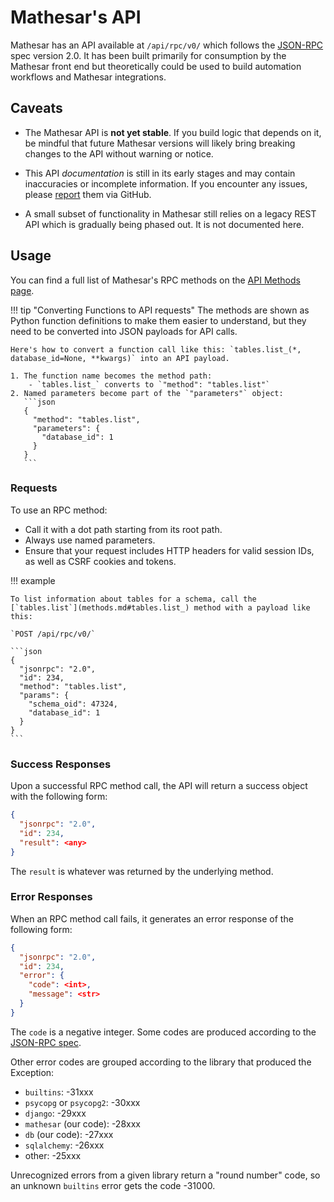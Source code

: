# Mathesar's API

Mathesar has an API available at `/api/rpc/v0/` which follows the [JSON-RPC](https://www.jsonrpc.org/specification) spec version 2.0. It has been built primarily for consumption by the Mathesar front end but theoretically could be used to build automation workflows and Mathesar integrations.

## Caveats

- The Mathesar API is **not yet stable**. If you build logic that depends on it, be mindful that future Mathesar versions will likely bring breaking changes to the API without warning or notice.

- This API _documentation_ is still in its early stages and may contain inaccuracies or incomplete information. If you encounter any issues, please [report](https://github.com/mathesar-foundation/mathesar/issues) them via GitHub.

- A small subset of functionality in Mathesar still relies on a legacy REST API which is gradually being phased out. It is not documented here.

## Usage

You can find a full list of Mathesar's RPC methods on the [API Methods page](./methods.md).

!!! tip "Converting Functions to API requests"
    The methods are shown as Python function definitions to make them easier to understand, but they need to be converted into JSON payloads for API calls.

    Here's how to convert a function call like this: `tables.list_(*, database_id=None, **kwargs)` into an API payload.

    1. The function name becomes the method path:
        - `tables.list_` converts to `"method": "tables.list"`
    2. Named parameters become part of the `"parameters"` object:
       ```json
       {
         "method": "tables.list",
         "parameters": {
           "database_id": 1
         }
       }
       ```

### Requests

To use an RPC method:

- Call it with a dot path starting from its root path.
- Always use named parameters.
- Ensure that your request includes HTTP headers for valid session IDs, as well as CSRF cookies and tokens.

!!! example

    To list information about tables for a schema, call the [`tables.list`](methods.md#tables.list_) method with a payload like this:

    `POST /api/rpc/v0/`

    ```json
    {
      "jsonrpc": "2.0",
      "id": 234,
      "method": "tables.list",
      "params": {
        "schema_oid": 47324,
        "database_id": 1
      }
    }
    ```

### Success Responses

Upon a successful RPC method call, the API will return a success object with the following form:

```json
{
  "jsonrpc": "2.0",
  "id": 234,
  "result": <any>
}
```

The `result` is whatever was returned by the underlying method.

### Error Responses

When an RPC method call fails, it generates an error response of the following form:

```json
{
  "jsonrpc": "2.0",
  "id": 234,
  "error": {
    "code": <int>,
    "message": <str>
  }
}
```

The `code` is a negative integer. Some codes are produced according to the [JSON-RPC spec](https://www.jsonrpc.org/specification#error_object).

Other error codes are grouped according to the library that produced the Exception:

- `builtins`: -31xxx
- `psycopg` or `psycopg2`: -30xxx
- `django`: -29xxx
- `mathesar` (our code): -28xxx
- `db` (our code): -27xxx
- `sqlalchemy`: -26xxx
- other: -25xxx

Unrecognized errors from a given library return a "round number" code, so an unknown `builtins` error gets the code -31000.
